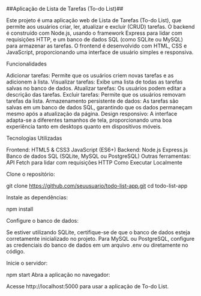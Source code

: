 ##Aplicação de Lista de Tarefas (To-do List)##

Este projeto é uma aplicação web de Lista de Tarefas (To-do List), que permite aos usuários criar, ler, atualizar e excluir (CRUD) tarefas. O backend é construído com Node.js, usando o framework Express para lidar com requisições HTTP, e um banco de dados SQL (como SQLite ou MySQL) para armazenar as tarefas. O frontend é desenvolvido com HTML, CSS e JavaScript, proporcionando uma interface de usuário simples e responsiva.

Funcionalidades

Adicionar tarefas: Permite que os usuários criem novas tarefas e as adicionem à lista.
Visualizar tarefas: Exibe uma lista de todas as tarefas salvas no banco de dados.
Atualizar tarefas: Os usuários podem editar a descrição das tarefas.
Excluir tarefas: Permite que os usuários removam tarefas da lista.
Armazenamento persistente de dados: As tarefas são salvas em um banco de dados SQL, garantindo que os dados permaneçam mesmo após a atualização da página.
Design responsivo: A interface adapta-se a diferentes tamanhos de tela, proporcionando uma boa experiência tanto em desktops quanto em dispositivos móveis.


Tecnologias Utilizadas


Frontend:
HTML5 & CSS3
JavaScript (ES6+)
Backend:
Node.js
Express.js
Banco de dados SQL (SQLite, MySQL ou PostgreSQL)
Outras ferramentas:
API Fetch para lidar com requisições HTTP
Como Executar Localmente


Clone o repositório:


git clone https://github.com/seuusuario/todo-list-app.git
cd todo-list-app


Instale as dependências:


npm install


Configure o banco de dados:

Se estiver utilizando SQLite, certifique-se de que o banco de dados esteja corretamente inicializado no projeto.
Para MySQL ou PostgreSQL, configure as credenciais do banco de dados em um arquivo .env ou diretamente no código.


Inicie o servidor:


npm start
Abra a aplicação no navegador:

Acesse http://localhost:5000 para usar a aplicação de To-do List.
